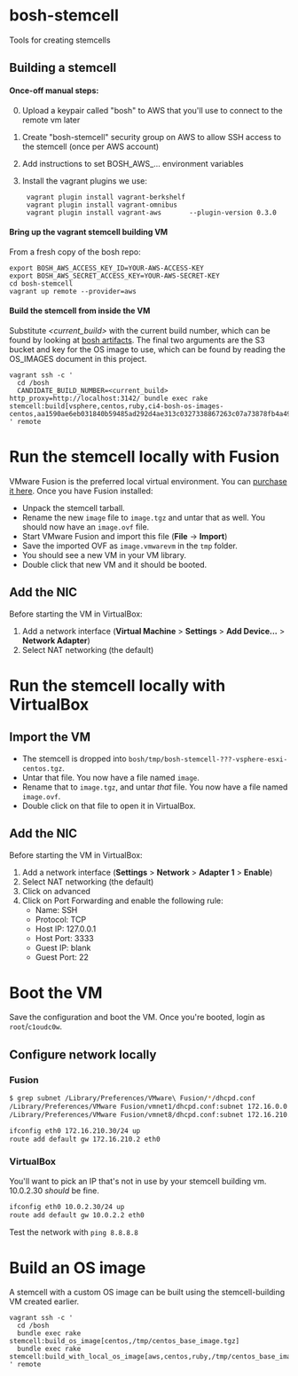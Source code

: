 # bosh-stemcell

Tools for creating stemcells

## Building a stemcell

#### Once-off manual steps:

0. Upload a keypair called "bosh" to AWS that you'll use to connect to the remote vm later
0. Create "bosh-stemcell" security group on AWS to allow SSH access to the stemcell (once per AWS account)
0. Add instructions to set BOSH_AWS_... environment variables
0. Install the vagrant plugins we use:

        vagrant plugin install vagrant-berkshelf
        vagrant plugin install vagrant-omnibus
        vagrant plugin install vagrant-aws       --plugin-version 0.3.0

#### Bring up the vagrant stemcell building VM

From a fresh copy of the bosh repo:

    export BOSH_AWS_ACCESS_KEY_ID=YOUR-AWS-ACCESS-KEY
    export BOSH_AWS_SECRET_ACCESS_KEY=YOUR-AWS-SECRET-KEY
    cd bosh-stemcell
    vagrant up remote --provider=aws

#### Build the stemcell from inside the VM

Substitute *\<current_build\>* with the current build number, which can be found by looking at [bosh artifacts](http://bosh_artifacts.cfapps.io).
The final two arguments are the S3 bucket and key for the OS image to use, which can be found by reading the OS\_IMAGES document in this project.

    vagrant ssh -c '
      cd /bosh
      CANDIDATE_BUILD_NUMBER=<current_build> http_proxy=http://localhost:3142/ bundle exec rake stemcell:build[vsphere,centos,ruby,ci4-bosh-os-images-centos,aa1590ae6eb031840b59485ad292d4ae313c0327338867263c07a73878fb4a49]
    ' remote

# Run the stemcell locally with Fusion

VMware Fusion is the preferred local virtual environment.  You can [purchase it here](http://www.vmware.com/products/fusion/).  Once you have Fusion installed:

* Unpack the stemcell tarball.
* Rename the new `image` file to `image.tgz` and untar that as well.  You should now have an `image.ovf` file.
* Start VMware Fusion and import this file (**File** -> **Import**)
* Save the imported OVF as `image.vmwarevm` in the `tmp` folder.
* You should see a new VM in your VM library.
* Double click that new VM and it should be booted.

## Add the NIC

Before starting the VM in VirtualBox:

1. Add a network interface (**Virtual Machine** > **Settings** > **Add Device...** > **Network Adapter**)
1. Select NAT networking (the default)

# Run the stemcell locally with VirtualBox

## Import the VM

- The stemcell is dropped into `bosh/tmp/bosh-stemcell-???-vsphere-esxi-centos.tgz`.
- Untar that file.  You now have a file named `image`.
- Rename that to `image.tgz`, and untar *that* file.  You now have a file named `image.ovf`.
- Double click on that file to open it in VirtualBox.

## Add the NIC

Before starting the VM in VirtualBox:

1. Add a network interface (**Settings** > **Network** > **Adapter 1** > **Enable**)
1. Select NAT networking (the default)
1. Click on advanced
1. Click on Port Forwarding and enable the following rule:
    * Name: SSH
    * Protocol: TCP
    * Host IP: 127.0.0.1
    * Host Port: 3333
    * Guest IP: blank
    * Guest Port: 22

# Boot the VM

Save the configuration and boot the VM.  Once you're booted, login as `root`/`c1oudc0w`.

## Configure network locally

### Fusion

```bash
$ grep subnet /Library/Preferences/VMware\ Fusion/*/dhcpd.conf
/Library/Preferences/VMware Fusion/vmnet1/dhcpd.conf:subnet 172.16.0.0 netmask 255.255.255.0 {
/Library/Preferences/VMware Fusion/vmnet8/dhcpd.conf:subnet 172.16.210.0 netmask 255.255.255.0 {
```

```bash
ifconfig eth0 172.16.210.30/24 up
route add default gw 172.16.210.2 eth0
```

### VirtualBox

You'll want to pick an IP that's not in use by your stemcell building vm. 10.0.2.30 *should* be fine.

```bash
ifconfig eth0 10.0.2.30/24 up
route add default gw 10.0.2.2 eth0
```

Test the network with `ping 8.8.8.8`

# Build an OS image

A stemcell with a custom OS image can be built using the stemcell-building VM created earlier.

    vagrant ssh -c '
      cd /bosh
      bundle exec rake stemcell:build_os_image[centos,/tmp/centos_base_image.tgz]
      bundle exec rake stemcell:build_with_local_os_image[aws,centos,ruby,/tmp/centos_base_image.tgz]
    ' remote


